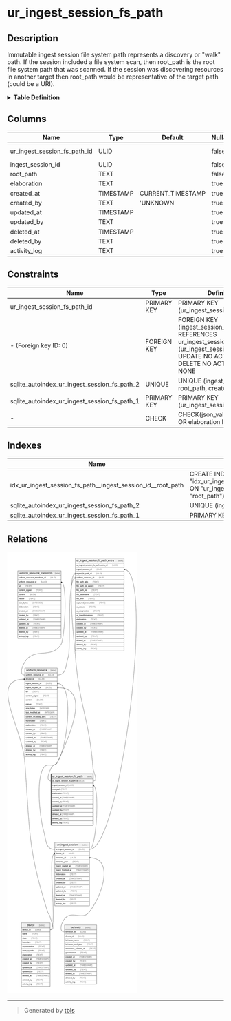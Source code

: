 # ur_ingest_session_fs_path

## Description

Immutable ingest session file system path represents a discovery or "walk" path. If  the session included a file system scan, then root_path is the  root file system path that was scanned. If the session was discovering  resources in another target then root_path would be  representative of the target path (could be a URI).

<details>
<summary><strong>Table Definition</strong></summary>

```sql
CREATE TABLE "ur_ingest_session_fs_path" (
    "ur_ingest_session_fs_path_id" ULID PRIMARY KEY NOT NULL,
    "ingest_session_id" ULID NOT NULL,
    "root_path" TEXT NOT NULL,
    "elaboration" TEXT CHECK(json_valid(elaboration) OR elaboration IS NULL),
    "created_at" TIMESTAMP DEFAULT CURRENT_TIMESTAMP,
    "created_by" TEXT DEFAULT 'UNKNOWN',
    "updated_at" TIMESTAMP,
    "updated_by" TEXT,
    "deleted_at" TIMESTAMP,
    "deleted_by" TEXT,
    "activity_log" TEXT,
    FOREIGN KEY("ingest_session_id") REFERENCES "ur_ingest_session"("ur_ingest_session_id"),
    UNIQUE("ingest_session_id", "root_path", "created_at")
)
```

</details>

## Columns

| Name                         | Type      | Default           | Nullable | Children                                                                                                      | Parents                                   | Comment                                                 |
| ---------------------------- | --------- | ----------------- | -------- | ------------------------------------------------------------------------------------------------------------- | ----------------------------------------- | ------------------------------------------------------- |
| ur_ingest_session_fs_path_id | ULID      |                   | false    | [uniform_resource](uniform_resource.md) [ur_ingest_session_fs_path_entry](ur_ingest_session_fs_path_entry.md) |                                           | {"isSqlDomainZodDescrMeta":true,"isUlid":true}          |
| ingest_session_id            | ULID      |                   | false    |                                                                                                               | [ur_ingest_session](ur_ingest_session.md) | {"isSqlDomainZodDescrMeta":true,"isUlid":true}          |
| root_path                    | TEXT      |                   | false    |                                                                                                               |                                           |                                                         |
| elaboration                  | TEXT      |                   | true     |                                                                                                               |                                           | {"isSqlDomainZodDescrMeta":true,"isJsonText":true}      |
| created_at                   | TIMESTAMP | CURRENT_TIMESTAMP | true     |                                                                                                               |                                           |                                                         |
| created_by                   | TEXT      | 'UNKNOWN'         | true     |                                                                                                               |                                           |                                                         |
| updated_at                   | TIMESTAMP |                   | true     |                                                                                                               |                                           |                                                         |
| updated_by                   | TEXT      |                   | true     |                                                                                                               |                                           |                                                         |
| deleted_at                   | TIMESTAMP |                   | true     |                                                                                                               |                                           |                                                         |
| deleted_by                   | TEXT      |                   | true     |                                                                                                               |                                           |                                                         |
| activity_log                 | TEXT      |                   | true     |                                                                                                               |                                           | {"isSqlDomainZodDescrMeta":true,"isJsonSqlDomain":true} |

## Constraints

| Name                                         | Type        | Definition                                                                                                                             |
| -------------------------------------------- | ----------- | -------------------------------------------------------------------------------------------------------------------------------------- |
| ur_ingest_session_fs_path_id                 | PRIMARY KEY | PRIMARY KEY (ur_ingest_session_fs_path_id)                                                                                             |
| - (Foreign key ID: 0)                        | FOREIGN KEY | FOREIGN KEY (ingest_session_id) REFERENCES ur_ingest_session (ur_ingest_session_id) ON UPDATE NO ACTION ON DELETE NO ACTION MATCH NONE |
| sqlite_autoindex_ur_ingest_session_fs_path_2 | UNIQUE      | UNIQUE (ingest_session_id, root_path, created_at)                                                                                      |
| sqlite_autoindex_ur_ingest_session_fs_path_1 | PRIMARY KEY | PRIMARY KEY (ur_ingest_session_fs_path_id)                                                                                             |
| -                                            | CHECK       | CHECK(json_valid(elaboration) OR elaboration IS NULL)                                                                                  |

## Indexes

| Name                                                        | Definition                                                                                                                                  |
| ----------------------------------------------------------- | ------------------------------------------------------------------------------------------------------------------------------------------- |
| idx_ur_ingest_session_fs_path__ingest_session_id__root_path | CREATE INDEX "idx_ur_ingest_session_fs_path__ingest_session_id__root_path" ON "ur_ingest_session_fs_path"("ingest_session_id", "root_path") |
| sqlite_autoindex_ur_ingest_session_fs_path_2                | UNIQUE (ingest_session_id, root_path, created_at)                                                                                           |
| sqlite_autoindex_ur_ingest_session_fs_path_1                | PRIMARY KEY (ur_ingest_session_fs_path_id)                                                                                                  |

## Relations

![er](ur_ingest_session_fs_path.svg)

---

> Generated by [tbls](https://github.com/k1LoW/tbls)
